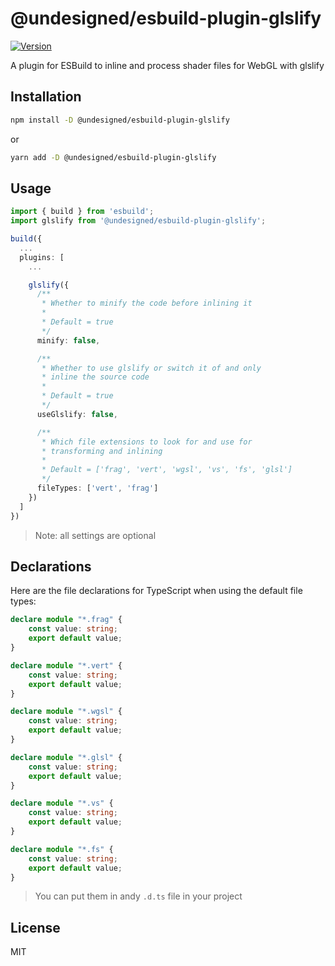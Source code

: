 # @undesigned/esbuild-plugin-glslify
[![Version](https://badgen.net/npm/v/@undesigned/esbuild-plugin-glslify?color=green)](https://www.npmjs.com/package/@undesigned/esbuild-plugin-glslify)

A plugin for ESBuild to inline and process shader files for WebGL with glslify

## Installation
```sh
npm install -D @undesigned/esbuild-plugin-glslify
```
or
```sh
yarn add -D @undesigned/esbuild-plugin-glslify
```

## Usage
```ts
import { build } from 'esbuild';
import glslify from '@undesigned/esbuild-plugin-glslify';

build({
  ...
  plugins: [
    ...

    glslify({
      /**
       * Whether to minify the code before inlining it
       *
       * Default = true
       */
      minify: false,

      /**
       * Whether to use glslify or switch it of and only
       * inline the source code
       *
       * Default = true
       */
      useGlslify: false,

      /**
       * Which file extensions to look for and use for
       * transforming and inlining
       *
       * Default = ['frag', 'vert', 'wgsl', 'vs', 'fs', 'glsl']
       */
      fileTypes: ['vert', 'frag']
    })
  ]
})
```
> Note: all settings are optional

## Declarations
Here are the file declarations for TypeScript when using the default file types:

```ts
declare module "*.frag" {
	const value: string;
	export default value;
}

declare module "*.vert" {
	const value: string;
	export default value;
}

declare module "*.wgsl" {
	const value: string;
	export default value;
}

declare module "*.glsl" {
	const value: string;
	export default value;
}

declare module "*.vs" {
	const value: string;
	export default value;
}

declare module "*.fs" {
	const value: string;
	export default value;
}
```
> You can put them in andy `.d.ts` file in your project

## License
MIT